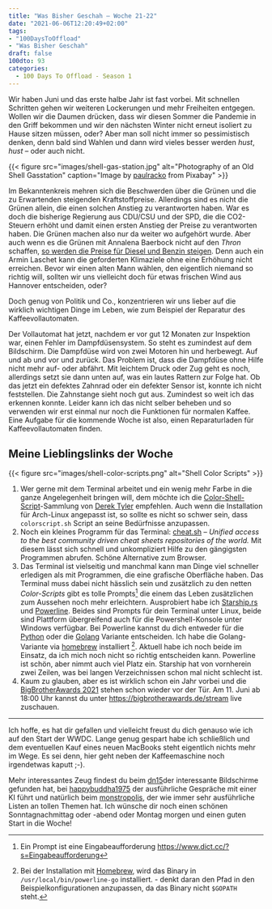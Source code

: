 ```yaml
---
title: "Was Bisher Geschah – Woche 21-22"
date: "2021-06-06T12:20:49+02:00"
tags:
- "100DaysToOffload"
- "Was Bisher Geschah"
draft: false
100dto: 93
categories:
  - 100 Days To Offload - Season 1
---
```



Wir haben Juni und das erste halbe Jahr ist fast vorbei. Mit schnellen Schritten gehen wir weiteren Lockerungen und mehr Freiheiten entgegen. Wollen wir die Daumen drücken, dass wir diesen Sommer die Pandemie in den Griff bekommen und wir den nächsten Winter nicht erneut isoliert zu Hause sitzen müssen, oder? Aber man soll nicht immer so pessimistisch denken, denn bald sind Wahlen und dann wird vieles besser werden *hust*, *hust* &ndash; oder auch nicht.

{{< figure src="images/shell-gas-station.jpg" alt="Photography of an Old Shell Gasstation" caption="Image by [paulracko](https://pixabay.com/users/paulracko-1147268/)</a> from Pixabay" >}}

Im Bekanntenkreis mehren sich die Beschwerden über die Grünen und die zu Erwartenden steigenden Kraftstoffpreise. Allerdings sind es nicht die Grünen allein, die einen solchen Anstieg zu verantworten haben. War es doch die bisherige Regierung aus CDU/CSU und der SPD, die die CO2-Steuern erhöht und damit einen ersten Anstieg der Preise zu verantworten haben. Die Grünen machen also nur da weiter wo aufgehört wurde. Aber auch wenn es die Grünen mit Annalena Baerbock nicht auf den *Thron* schaffen, [so werden die Preise für Diesel und Benzin steigen](https://www.volksverpetzer.de/analyse/spritpreis-klimaheuchler/). Denn auch ein Armin Laschet kann die geforderten Klimaziele ohne eine Erhöhung nicht erreichen. Bevor wir einen alten Mann wählen, den eigentlich niemand so richtig will, sollten wir uns vielleicht doch für etwas frischen Wind aus Hannover entscheiden, oder?

Doch genug von Politik und Co., konzentrieren wir uns lieber auf die wirklich wichtigen Dinge im Leben, wie zum Beispiel der Reparatur des Kaffeevollautomaten.

Der Vollautomat hat jetzt, nachdem er vor gut 12 Monaten zur Inspektion war, einen Fehler im Dampfdüsensystem. So steht es zumindest auf dem Bildschirm. Die Dampfdüse wird von zwei Motoren hin und herbewegt. Auf und ab und vor und zurück. Das Problem ist, dass die Dampfdüse ohne Hilfe nicht mehr auf- oder abfährt. Mit leichtem Druck oder Zug geht es noch, allerdings setzt sie dann unten auf, was ein lautes Rattern zur Folge hat. Ob das jetzt ein defektes Zahnrad oder ein defekter Sensor ist, konnte ich nicht feststellen. Die Zahnstange sieht noch gut aus. Zumindest so weit ich das erkennen konnte. Leider kann ich das nicht selber beheben und so verwenden wir erst einmal nur noch die Funktionen für normalen Kaffee. Eine Aufgabe für die kommende Woche ist also, einen Reparaturladen für Kaffeevollautomaten finden.

## Meine Lieblingslinks der Woche

{{< figure src="images/shell-color-scripts.png" alt="Shell Color Scripts" >}}

1. Wer gerne mit dem Terminal arbeitet und ein wenig mehr Farbe in die ganze Angelegenheit bringen will, dem möchte ich die [Color-Shell-Script](https://gitlab.com/dwt1/shell-color-scripts)-Sammlung von [Derek Tyler](https://distrotube.com) empfehlen. Auch wenn die Installation für Arch-Linux angepasst ist, so sollte es nicht so schwer sein, dass `colorscript.sh` Script an seine Bedürfnisse anzupassen.
2. Noch ein kleines Programm für das Terminal: [cheat.sh](https://github.com/chubin/cheat.sh) &ndash; *Unified access to the best community driven cheat sheets repositories of the world.* Mit diesem lässt sich schnell und unkompliziert Hilfe zu den gängigsten Programmen abrufen. Schöne Alternative zum Browser.
3. Das Terminal ist vielseitig und manchmal kann man Dinge viel schneller erledigen als mit Programmen, die eine grafische Oberfläche haben. Das Terminal muss dabei nicht hässlich sein und zusätzlich zu den netten *Color-Scripts* gibt es tolle Prompts[^1] die einem das Leben zusätzlichen zum Aussehen noch mehr erleichtern. Ausprobiert habe ich [Starship.rs](https://starship.rs/) und [Powerline](https://github.com/b-ryan/powerline-shell). Beides sind Prompts für dein Terminal unter Linux, beide sind Plattform übergreifend auch für die Powershell-Konsole unter Windows verfügbar. Bei Powerline kannst du dich entweder für die [Python](https://github.com/b-ryan/powerline-shell) oder die [Golang](https://github.com/justjanne/powerline-go) Variante entscheiden. Ich habe die Golang-Variante via [homebrew](https://formulae.brew.sh/formula/powerline-go#default) installiert [^2]. Aktuell habe ich noch beide im Einsatz, da ich mich noch nicht so richtig entscheiden kann. Powerline ist schön, aber nimmt auch viel Platz ein. Starship hat von vornherein zwei Zeilen, was bei langen Verzeichnissen schon mal nicht schlecht ist.
4. Kaum zu glauben, aber es ist wirklich schon ein Jahr vorbei und die [BigBrotherAwards 2021](https://bigbrotherawards.de/) stehen schon wieder vor der Tür. Am 11. Juni ab 18:00 Uhr kannst du unter <https://bigbrotherawards.de/stream> live zuschauen.

---

Ich hoffe, es hat dir gefallen und vielleicht freust du dich genauso wie ich auf den Start der WWDC. Lange genug gespart habe ich schließlich und dem eventuellen Kauf eines neuen MacBooks steht eigentlich nichts mehr im Wege. Es sei denn, hier geht neben der Kaffeemaschine noch irgendetwas kaputt ;-).

Mehr interessantes Zeug findest du beim [dn15](https://dn15.de/links-am-sonntag-ausgabe-10/)der interessante Bildschirme gefunden hat, bei [happybuddha1975](https://happybuddha1975.de/22-kw-2021/) der ausführliche Gespräche mit einer KI führt und natürlich beim [monstropolis](https://monstropolis.wordpress.com/2021/06/04/krims-krams-207/), der wie immer sehr ausführliche Listen an tollen Themen hat. Ich wünsche dir noch einen schönen Sonntagnachmittag oder -abend oder Montag morgen und einen guten Start in die Woche!


[^1]: Ein Prompt ist eine Eingabeaufforderung <https://www.dict.cc/?s=Eingabeaufforderung>
[^2]: Bei der Installation mit [Homebrew](https://brew.sh), wird das Binary in `/usr/local/bin/powerline-go` installiert. - denkt daran den Pfad in den Beispielkonfigurationen anzupassen, da das Binary nicht `$GOPATH` steht.